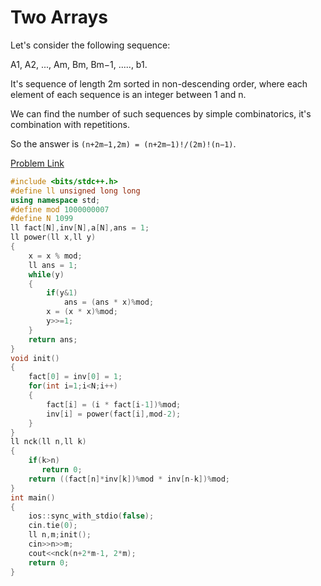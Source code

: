 # Two Arrays

Let's consider the following sequence:

A1, A2, ..., Am, Bm, Bm−1, ....., b1.

It's sequence of length 2m sorted in non-descending order, where each element of each sequence is an integer between 1 and n.

We can find the number of such sequences by simple combinatorics, it's combination with repetitions. 

So the answer is `(n+2m−1,2m) = (n+2m−1)!/(2m)!(n−1)`.

[Problem Link](https://codeforces.com/contest/1288/problem/C)

```cpp
#include <bits/stdc++.h>
#define ll unsigned long long
using namespace std;
#define mod 1000000007
#define N 1099
ll fact[N],inv[N],a[N],ans = 1;
ll power(ll x,ll y)
{
    x = x % mod;
    ll ans = 1;
    while(y)
    {
        if(y&1)
            ans = (ans * x)%mod;
        x = (x * x)%mod;
        y>>=1;
    }
    return ans;
}
void init()
{
    fact[0] = inv[0] = 1;
    for(int i=1;i<N;i++)
    {
        fact[i] = (i * fact[i-1])%mod;
        inv[i] = power(fact[i],mod-2);
    }
}
ll nck(ll n,ll k)
{
    if(k>n)
       return 0;
    return ((fact[n]*inv[k])%mod * inv[n-k])%mod;
}
int main()
{
    ios::sync_with_stdio(false);
    cin.tie(0);
    ll n,m;init();
    cin>>n>>m;
    cout<<nck(n+2*m-1, 2*m);
    return 0;
}
```
